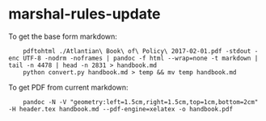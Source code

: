 # marshal-rules-update

To get the base form markdown:

```
    pdftohtml ./Atlantian\ Book\ of\ Policy\ 2017-02-01.pdf -stdout -enc UTF-8 -nodrm -noframes | pandoc -f html --wrap=none -t markdown | tail -n 4478 | head -n 2831 > handbook.md
    python convert.py handbook.md > temp && mv temp handbook.md
```

To get PDF from current markdown:

```
    pandoc -N -V "geometry:left=1.5cm,right=1.5cm,top=1cm,bottom=2cm" -H header.tex handbook.md --pdf-engine=xelatex -o handbook.pdf
```
